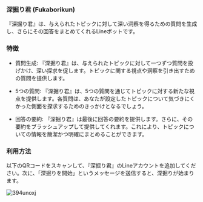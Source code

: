 ### 深掘り君 (Fukaborikun)
『深掘り君』は、与えられたトピックに対して深い洞察を得るための質問を生成し、さらにその回答をまとめてくれるLineボットです。

### 特徴
- 質問生成: 『深掘り君』は、与えられたトピックに対して一つずつ質問を投げかけ、深い探求を促します。トピックに関する視点や洞察を引き出すための質問を提供します。

- 5つの質問: 『深掘り君』は、5つの質問を通じてトピックに対する新たな視点を提供します。各質問は、あなたが設定したトピックについて気づきにくかった側面を探求するためのきっかけとなるでしょう。

- 回答の要約: 『深掘り君』は最後に回答の要約を提供します。さらに、その要約をブラッシュアップして提供してくれます。これにより、トピックについての情報を簡潔かつ明確にまとめることができます。

### 利用方法
以下のQRコードをスキャンして、『深掘り君』のLineアカウントを追加してください。次に、「深掘りを開始」というメッセージを送信すると、深掘りが始まります。

![394unoxj](https://github.com/cocoide/fukaborikun/assets/113165849/c71e938c-0403-4f3e-be7e-41184b506894)
